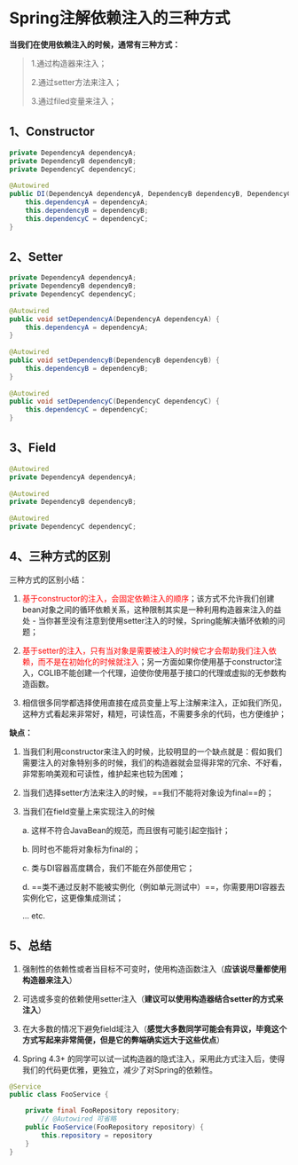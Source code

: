 # Spring注解依赖注入的三种方式

**当我们在使用依赖注入的时候，通常有三种方式：**

> 1.通过构造器来注入；
>
> 2.通过setter方法来注入；
>
> 3.通过filed变量来注入；



## 1、Constructor

```java
private DependencyA dependencyA;
private DependencyB dependencyB;
private DependencyC dependencyC;
 
@Autowired
public DI(DependencyA dependencyA, DependencyB dependencyB, DependencyC dependencyC) {
    this.dependencyA = dependencyA;
    this.dependencyB = dependencyB;
    this.dependencyC = dependencyC;
}	
```



## 2、Setter

```java
private DependencyA dependencyA;
private DependencyB dependencyB;
private DependencyC dependencyC;
 
@Autowired
public void setDependencyA(DependencyA dependencyA) {
    this.dependencyA = dependencyA;
}
 
@Autowired
public void setDependencyB(DependencyB dependencyB) {
    this.dependencyB = dependencyB;
}
 
@Autowired
public void setDependencyC(DependencyC dependencyC) {
    this.dependencyC = dependencyC;
}
```



## 3、Field

```java
@Autowired
private DependencyA dependencyA;
 
@Autowired
private DependencyB dependencyB;
 
@Autowired
private DependencyC dependencyC;
```



## 4、三种方式的区别

三种方式的区别小结：

1. <font color='red'>基于constructor的注入，会固定依赖注入的顺序</font>；该方式不允许我们创建bean对象之间的循环依赖关系，这种限制其实是一种利用构造器来注入的益处 - 当你甚至没有注意到使用setter注入的时候，Spring能解决循环依赖的问题；

2. <font color='red'>基于setter的注入，只有当对象是需要被注入的时候它才会帮助我们注入依赖，而不是在初始化的时候就注入</font>；另一方面如果你使用基于constructor注入，CGLIB不能创建一个代理，迫使你使用基于接口的代理或虚拟的无参数构造函数。

3. 相信很多同学都选择使用直接在成员变量上写上注解来注入，正如我们所见，这种方式看起来非常好，精短，可读性高，不需要多余的代码，也方便维护；



**缺点：**

1. 当我们利用constructor来注入的时候，比较明显的一个缺点就是：假如我们需要注入的对象特别多的时候，我们的构造器就会显得非常的冗余、不好看，非常影响美观和可读性，维护起来也较为困难；

2. 当我们选择setter方法来注入的时候，==我们不能将对象设为final==的；

3. 当我们在field变量上来实现注入的时候

     a. 这样不符合JavaBean的规范，而且很有可能引起空指针；

     b. 同时也不能将对象标为final的；

     c. 类与DI容器高度耦合，我们不能在外部使用它；

     d. ==类不通过反射不能被实例化（例如单元测试中）==，你需要用DI容器去实例化它，这更像集成测试；

     ...  etc.



## 5、总结

1. 强制性的依赖性或者当目标不可变时，使用构造函数注入（**应该说尽量都使用构造器来注入**）

2. 可选或多变的依赖使用setter注入（**建议可以使用构造器结合setter的方式来注入**）

3. 在大多数的情况下避免field域注入（**感觉大多数同学可能会有异议，毕竟这个方式写起来非常简便，但是它的弊端确实远大于这些优点**）

4. Spring 4.3+ 的同学可以试一试构造器的隐式注入，采用此方式注入后，使得我们的代码更优雅，更独立，减少了对Spring的依赖性。

```java
@Service
public class FooService {

    private final FooRepository repository;
		// @Autowired 可省略
    public FooService(FooRepository repository) {
        this.repository = repository
    }
}
```

